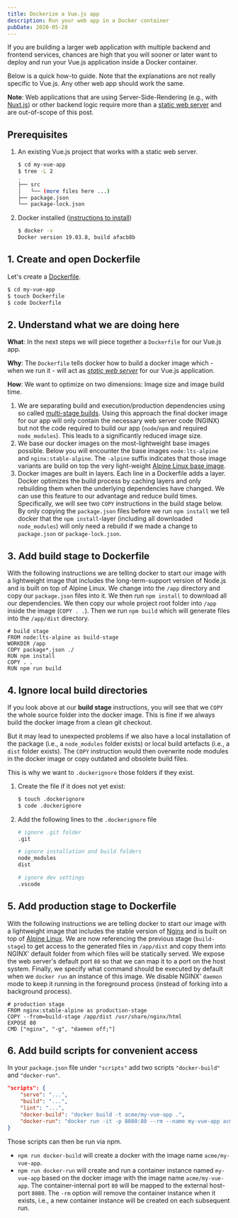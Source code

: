```yaml
---
title: Dockerize a Vue.js app
description: Run your web app in a Docker container
pubDate: 2020-05-28
---
```


If you are building a larger web application with multiple backend and frontend services, chances are high that you will sooner or later want to deploy and run your Vue.js application inside a Docker container.

Below is a quick how-to guide. Note that the explanations are not really specific to Vue.js. Any other web app should work the same.

**Note**: Web applications that are using Server-Side-Rendering (e.g., with [Nuxt.js](https://nuxtjs.org/)) or other backend logic require more than a [static web server](https://developer.mozilla.org/en-US/docs/Learn/Common_questions/What_is_a_web_server) and are out-of-scope of this post.

## Prerequisites

1. An existing Vue.js project that works with a static web server.

   ```bash
   $ cd my-vue-app
   $ tree -L 2
   .
   ├── src
   │   └── (more files here ...)
   ├── package.json
   └── package-lock.json
   ```

2. Docker installed ([instructions to install](https://docs.docker.com/get-docker/))

   ```bash
   $ docker -v
   Docker version 19.03.8, build afacb8b
   ```

## 1. Create and open Dockerfile

Let's create a [Dockerfile](https://docs.docker.com/engine/reference/builder/).

```bash
$ cd my-vue-app
$ touch Dockerfile
$ code Dockerfile
```

## 2. Understand what we are doing here

**What**: In the next steps we will piece together a `Dockerfile` for our Vue.js app.

**Why**: The `Dockerfile` tells docker how to build a docker image which - when we run it - will act as _[static web server](https://developer.mozilla.org/en-US/docs/Learn/Common_questions/What_is_a_web_server)_ for our Vue.js application.

**How**: We want to optimize on two dimensions: Image size and image build time.

1. We are separating build and execution/production dependencies using so called [multi-stage builds](https://docs.docker.com/develop/develop-images/multistage-build/). Using this approach the final docker image for our app will only contain the necessary web server code (NGINX) but not the code required to build our app (`node`/`npm` and required `node_modules`). This leads to a significantly reduced image size.
2. We base our docker images on the most-lightweight base images possible. Below you will encounter the base images `node:lts-alpine` and `nginx:stable-alpine`. The `-alpine` suffix indicates that those image variants are build on top the very light-weight [Alpine Linux base image](https://hub.docker.com/_/alpine).
3. Docker images are built in layers. Each line in a Dockerfile adds a layer. Docker optimizes the build process by caching layers and only rebuilding them when the underlying dependencies have changed. We can use this feature to our advantage and reduce build times. Specifically, we will see two `COPY` instructions in the build stage below. By only copying the `package.json` files before we run `npm install` we tell docker that the `npm install`-layer (including all downloaded `node_modules`) will only need a rebuild if we made a change to `package.json` or `package-lock.json`.

## 3. Add build stage to Dockerfile

With the following instructions we are telling docker to start our image with a lightweight image that includes the long-term-support version of Node.js and is built on top of Alpine Linux.
We change into the `/app` directory and copy our `package.json` files into it. We then run `npm install` to download all our dependencies. We then copy our whole project root folder into `/app` inside the image (`COPY . .`). Then we run `npm build` which will generate files into the `/app/dist` directory.

```docker
# build stage
FROM node:lts-alpine as build-stage
WORKDIR /app
COPY package*.json ./
RUN npm install
COPY . .
RUN npm run build
```

## 4. Ignore local build directories

If you look above at our **build stage** instructions, you will see that we `COPY` the whole source folder into the docker image. This is fine if we always build the docker image from a clean git checkout.

But it may lead to unexpected problems if we also have a local installation of the package (i.e., a `node_modules` folder exists) or local build artefacts (i.e., a `dist` folder exists). The `COPY` instruction would then overwrite node modules in the docker image or copy outdated and obsolete build files.

This is why we want to `.dockerignore` those folders if they exist.

1. Create the file if it does not yet exist:

   ```bash
   $ touch .dockerignore
   $ code .dockerignore
   ```

2. Add the following lines to the `.dockerignore` file

   ```bash
   # ignore .git folder
   .git

   # ignore installation and build folders
   node_modules
   dist

   # ignore dev settings
   .vscode
   ```

## 5. Add production stage to Dockerfile

With the following instructions we are telling docker to start our image with a lightweight image that includes the stable version of [Nginx](https://www.nginx.com/) and is built on top of [Alpine Linux](https://alpinelinux.org/).
We are now referencing the previous stage (`build-stage`) to get access to the generated files in `/app/dist` and copy them into NGINX' default folder from which files will be statically served. We expose the web server's default port `80` so that we can map it to a port on the host system. Finally, we specify what command should be executed by default when we `docker run` an instance of this image. We disable NGINX' `daemon` mode to keep it running in the foreground process (instead of forking into a background process).

```docker
# production stage
FROM nginx:stable-alpine as production-stage
COPY --from=build-stage /app/dist /usr/share/nginx/html
EXPOSE 80
CMD ["nginx", "-g", "daemon off;"]
```

## 6. Add build scripts for convenient access

In your `package.json` file under `"scripts"` add two scripts `"docker-build"` and `"docker-run"`.

```json
"scripts": {
    "serve": "...",
    "build": "...",
    "lint": "...",
    "docker-build": "docker build -t acme/my-vue-app .",
    "docker-run": "docker run -it -p 8080:80 --rm --name my-vue-app acme/my-vue-app",
}
```

Those scripts can then be run via npm.

- `npm run docker-build` will create a docker with the image name `acme/my-vue-app`.
- `npm run docker-run` will create and run a container instance named `my-vue-app` based on the docker image with the image name `acme/my-vue-app`. The container-internal port `80` will be mapped to the external host-port `8080`. The `-rm` option will remove the container instance when it exists, i.e., a new container instance will be created on each subsequent run.
